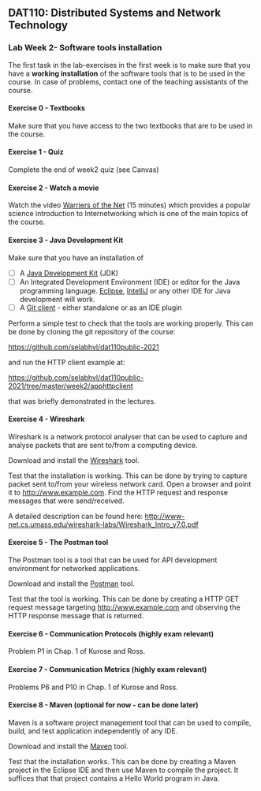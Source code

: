 ## DAT110: Distributed Systems and Network Technology

### Lab Week 2- Software tools installation

The first task in the lab-exercises in the first week is to make sure that you have a **working installation** of the software tools that is to be used in the course. In case of problems, contact one of the teaching assistants of the course.

#### Exercise 0 - Textbooks

Make sure that you have access to the two textbooks that are to be used in the course.

#### Exercise 1 - Quiz

Complete the end of week2 quiz (see Canvas)

#### Exercise 2 - Watch a movie

Watch the video [Warriers of the Net](https://www.youtube.com/watch?v=PBWhzz_Gn10) (15 minutes) which provides a popular science introduction to Internetworking which is one of the main topics of the course.

#### Exercise 3 - Java Development Kit

Make sure that you have an installation of

- [ ] A [Java Development Kit](https://www.oracle.com/java/technologies/javase-downloads.html) (JDK)
- [ ] An Integrated Development Environment (IDE) or editor for the Java programming language. [Eclipse](https://www.eclipse.org/downloads/packages/release/2020-12/r/eclipse-ide-java-developers), [IntelliJ](https://www.jetbrains.com/idea/) or any other IDE for Java development will work.
- [ ] A [Git client](https://git-scm.com/downloads) - either standalone or as an IDE plugin

Perform a simple test to check that the tools are working properly. This can be done by cloning the git repository of the course:

https://github.com/selabhvl/dat110public-2021

and run the HTTP client example at:

https://github.com/selabhvl/dat110public-2021/tree/master/week2/apphttpclient

that was briefly demonstrated in the lectures.

#### Exercise 4 - Wireshark

Wireshark is a network protocol analyser that can be used to capture and analyse packets that are sent to/from a computing device.

Download and install the [Wireshark](https://www.wireshark.org) tool.

Test that the installation is working. This can be done by trying to capture packet sent to/from your wireless network card. Open a browser and point it to http://www.example.com. Find the HTTP request and response messages that were send/received.

A detailed description can be found here: http://www-net.cs.umass.edu/wireshark-labs/Wireshark_Intro_v7.0.pdf

#### Exercise 5 - The Postman tool

The Postman tool is a tool that can be used for API development environment for networked applications.

Download and install the [Postman](https://www.getpostman.com/tools) tool.

Test that the tool is working. This can be done by creating a HTTP GET request message targeting http://www.example.com and observing the HTTP response message that is returned.

#### Exercise 6 - Communication Protocols (highly exam relevant)

Problem P1 in Chap. 1 of Kurose and Ross.

#### Exercise 7 - Communication Metrics (highly exam relevant)

Problems P6 and P10 in Chap. 1 of Kurose and Ross.

#### Exercise 8 - Maven (optional for now - can be done later)

Maven is a software project management tool that can be used to compile, build, and test application independently of any IDE.

Download and install the [Maven](https://maven.apache.org) tool.

Test that the installation works. This can be done by creating a Maven project in the Eclipse IDE and then use Maven to compile the project. It suffices that that project contains a Hello World program in Java.
